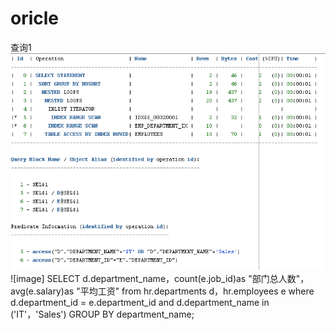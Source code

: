 # oricle
查询1
![image](https://github.com/lfd1109550635/oricle/blob/master/test1/1.png)
![image]
SELECT d.department_name，count(e.job_id)as "部门总人数"，
avg(e.salary)as "平均工资"
from hr.departments d，hr.employees e
where d.department_id = e.department_id
and d.department_name in ('IT'，'Sales')
GROUP BY department_name;
